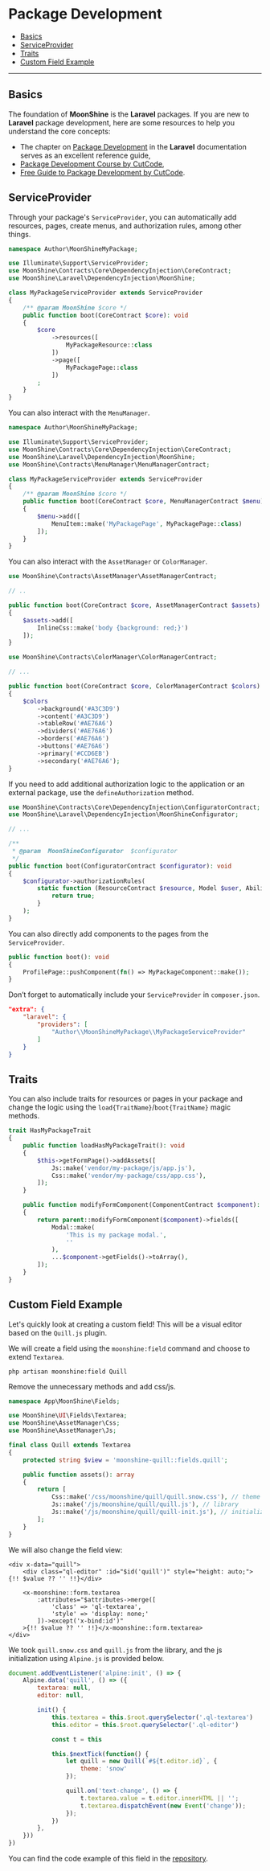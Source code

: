 # Package Development

- [Basics](#basics)
- [ServiceProvider](#serviceprovider)
- [Traits](#traits)
- [Custom Field Example](#custom-field-example)

---

<a name="basics"></a>
## Basics

The foundation of **MoonShine** is the **Laravel** packages.
If you are new to **Laravel** package development, here are some resources to help you understand the core concepts:

- The chapter on [Package Development](https://laravel.com/docs/packages) in the **Laravel** documentation serves as an excellent reference guide,
- [Package Development Course by CutCode](https://learn.cutcode.dev/moonshine),
- [Free Guide to Package Development by CutCode](https://youtu.be/a_udqxegrRI?si=F8F_v8uGLGLkEbpQ).

<a name="serviceprovider"></a>
## ServiceProvider

Through your package's `ServiceProvider`, you can automatically add resources, pages, create menus, and authorization rules, among other things.

```php
namespace Author\MoonShineMyPackage;

use Illuminate\Support\ServiceProvider;
use MoonShine\Contracts\Core\DependencyInjection\CoreContract;
use MoonShine\Laravel\DependencyInjection\MoonShine;

class MyPackageServiceProvider extends ServiceProvider
{
    /** @param MoonShine $core */
    public function boot(CoreContract $core): void
    {
        $core
            ->resources([
                MyPackageResource::class
            ])
            ->page([
                MyPackagePage::class
            ])
        ;
    }
}
```

You can also interact with the `MenuManager`.

```php
namespace Author\MoonShineMyPackage;

use Illuminate\Support\ServiceProvider;
use MoonShine\Contracts\Core\DependencyInjection\CoreContract;
use MoonShine\Laravel\DependencyInjection\MoonShine;
use MoonShine\Contracts\MenuManager\MenuManagerContract;

class MyPackageServiceProvider extends ServiceProvider
{
    /** @param MoonShine $core */
    public function boot(CoreContract $core, MenuManagerContract $menu): void
    {
        $menu->add([
            MenuItem::make('MyPackagePage', MyPackagePage::class)
        ]);
    }
}
```

You can also interact with the `AssetManager` or `ColorManager`.

```php
use MoonShine\Contracts\AssetManager\AssetManagerContract;

// ..

public function boot(CoreContract $core, AssetManagerContract $assets): void
{
    $assets->add([
        InlineCss::make('body {background: red;}')
    ]);
}
```

```php
use MoonShine\Contracts\ColorManager\ColorManagerContract;

// ...

public function boot(CoreContract $core, ColorManagerContract $colors): void
{
    $colors
        ->background('#A3C3D9')
        ->content('#A3C3D9')
        ->tableRow('#AE76A6')
        ->dividers('#AE76A6')
        ->borders('#AE76A6')
        ->buttons('#AE76A6')
        ->primary('#CCD6EB')
        ->secondary('#AE76A6');
}
```

If you need to add additional authorization logic to the application or an external package, use the `defineAuthorization` method.

```php
use MoonShine\Contracts\Core\DependencyInjection\ConfiguratorContract;
use MoonShine\Laravel\DependencyInjection\MoonShineConfigurator;

// ...

/**
 * @param  MoonShineConfigurator  $configurator
 */
public function boot(ConfiguratorContract $configurator): void
{
    $configurator->authorizationRules(
        static function (ResourceContract $resource, Model $user, Ability $ability): bool {
            return true;
        }
    );
}
```

You can also directly add components to the pages from the `ServiceProvider`.

```php
public function boot(): void
{
    ProfilePage::pushComponent(fn() => MyPackageComponent::make());
}
```

Don’t forget to automatically include your `ServiceProvider` in `composer.json`.

```json
"extra": {
    "laravel": {
        "providers": [
            "Author\\MoonShineMyPackage\\MyPackageServiceProvider"
        ]
    }
}
```

<a name="traits"></a>
## Traits

You can also include traits for resources or pages in your package and change the logic using the `load{TraitName}`/`boot{TraitName}` magic methods.

```php
trait HasMyPackageTrait
{
    public function loadHasMyPackageTrait(): void
    {
        $this->getFormPage()->addAssets([
            Js::make('vendor/my-package/js/app.js'),
            Css::make('vendor/my-package/css/app.css'),
        ]);
    }

    public function modifyFormComponent(ComponentContract $component): ComponentContract
    {
        return parent::modifyFormComponent($component)->fields([
            Modal::make(
                'This is my package modal.',
                ''
            ),
            ...$component->getFields()->toArray(),
        ]);
    }
}
```

<a name="custom-field-example"></a>
## Custom Field Example

Let's quickly look at creating a custom field! This will be a visual editor based on the `Quill.js` plugin.

We will create a field using the `moonshine:field` command and choose to extend `Textarea`.

```shell
php artisan moonshine:field Quill
```

Remove the unnecessary methods and add css/js.

```php
namespace App\MoonShine\Fields;

use MoonShine\UI\Fields\Textarea;
use MoonShine\AssetManager\Css;
use MoonShine\AssetManager\Js;

final class Quill extends Textarea
{
    protected string $view = 'moonshine-quill::fields.quill';

    public function assets(): array
    {
        return [
            Css::make('/css/moonshine/quill/quill.snow.css'), // theme
            Js::make('/js/moonshine/quill/quill.js'), // library
            Js::make('/js/moonshine/quill/quill-init.js'), // initialization
        ];
    }
}
```

We will also change the field view:

```bladehtml
<div x-data="quill">
    <div class="ql-editor" :id="$id('quill')" style="height: auto;">{!! $value ?? '' !!}</div>

    <x-moonshine::form.textarea
        :attributes="$attributes->merge([
            'class' => 'ql-textarea',
            'style' => 'display: none;'
        ])->except('x-bind:id')"
    >{!! $value ?? '' !!}</x-moonshine::form.textarea>
</div>
```

We took `quill.snow.css` and `quill.js` from the library, and the js initialization using `Alpine.js` is provided below.

```js
document.addEventListener('alpine:init', () => {
    Alpine.data('quill', () => ({
        textarea: null,
        editor: null,

        init() {
            this.textarea = this.$root.querySelector('.ql-textarea')
            this.editor = this.$root.querySelector('.ql-editor')

            const t = this

            this.$nextTick(function() {
                let quill = new Quill(`#${t.editor.id}`, {
                    theme: 'snow'
                });

                quill.on('text-change', () => {
                    t.textarea.value = t.editor.innerHTML || '';
                    t.textarea.dispatchEvent(new Event('change'));
                });
            })
        },
    }))
})
```

You can find the code example of this field in the [repository](https://github.com/moonshine-software/quill).
